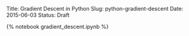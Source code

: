 Title: Gradient Descent in Python
Slug: python-gradient-descent
Date: 2015-06-03
Status: Draft

{% notebook gradient_descent.ipynb %}
 